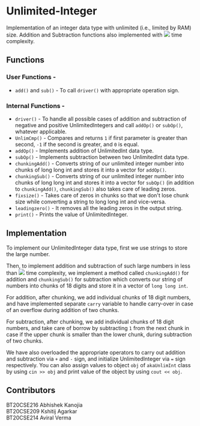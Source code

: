 # Unlimited-Integer
Implementation of an integer data type with unlimited (i.e., limited by RAM) size. 
Addition and Subtraction functions also implemented with <img src="https://i.imgur.com/4VGYyeD.png" /> time complexity.

## Functions
### User Functions - 
*	`add()` and `sub()` - To call `driver()` with appropriate operation sign.
### Internal Functions - 
*	`driver()` - To handle all possible cases of  addition and subtraction of negative and positive UnlimitedIntegers and call `addOp()` or `subOp()`, whatever applicable.
*	`UnlimCmp()` - Compares and returns `1` if first parameter is greater than second, `-1` if the second is greater, and `0` is equal.
*	`addOp()` - Implements addition of UnlimitedInt data type.
*	`subOp()` - Implements subtraction between two UnlimitedInt data type.
*	`chunkingAdd()` - Converts string of our unlimited integer number into chunks of long long int and stores it into a vector for `addOp()`.
*	`chunkingSub()` - Converts string of our unlimited integer number into chunks of long long int and stores it into a vector for `subOp()` (in addition to `chunkingAdd()`, `chunkingSub()` also takes care of leading zeros.
*	`fixsize()` - Takes care of zeros in chunks so that we don't lose chunk size while converting a string to long long int and vice-versa.
*	`leadingzero()` - It removes all the leading zeros in the output string.
*	`print()` - Prints the value of UnlimitedInteger.

## Implementation
To implement our UnlimitedInteger data type, first we use strings to store the large number.

Then, to implement addition and subtraction of such large numbers in less than <img src="https://i.imgur.com/hyh7oTG.png" /> time complexity, we implement a method called `chunkingAdd()` for addition and `chunkingSub()` for subtraction which converts our string of numbers into chunks of 18 digits and store it in a vector of `long long int`.

For addition, after chunking, we add individual chunks of 18 digit numbers, and have implemented separate `carry` variable to handle carry-over in case of an overflow during addition of two chunks.

For subtraction, after chunking, we add individual chunks of 18 digit numbers, and take care of borrow by subtracting `1` from the next chunk  in case if the upper chunk is smaller than the lower chunk, during subtraction of two chunks.

We have also overloaded the appropriate operators to carry out addition and subtraction via `+` and `-` sign, and initialize UnlimitedInteger via `=` sign respectively.
You can also assign values to object `obj` of `akaUnlimInt` class by using `cin >> obj` and print value of the object by using `cout << obj`.

## Contributors
BT20CSE216 Abhishek Kanojia
<br>BT20CSE209 Kshitij Agarkar
<br>BT20CSE214 Aviral Verma
